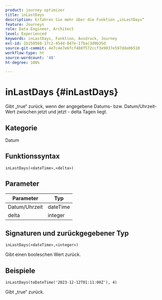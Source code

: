 ```yaml
---
product: journey optimizer
title: inLastDays
description: Erfahren Sie mehr über die Funktion „inLastDays“
feature: Journeys
role: Data Engineer, Architect
level: Experienced
keywords: inLastDays, Funktion, Ausdruck, Journey
exl-id: 1b150568-17c2-454d-847e-17bac3d0b35d
source-git-commit: 4e7c4e7e6fcf488f572ccf3e9037e597dde06510
workflow-type: ht
source-wordcount: '48'
ht-degree: 100%

---
```


# inLastDays {#inLastDays}

Gibt „true“ zurück, wenn der angegebene Datums- bzw. Datum/Uhrzeit-Wert zwischen jetzt und jetzt - delta Tagen liegt.

## Kategorie

Datum

## Funktionssyntax

`inLastDays(<dateTime>,<delta>)`

## Parameter

| Parameter | Typ |
|-----------|------------------|
| Datum/Uhrzeit | dateTime |
| delta | integer |

## Signaturen und zurückgegebener Typ

`inLastDays(<dateTime>,<integer>)`

Gibt einen booleschen Wert zurück.

## Beispiele

`inLastDays(toDateTime('2023-12-12T01:11:00Z'), 4)`

Gibt „true“ zurück.
